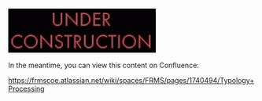 <!-- SPDX-License-Identifier: Apache-2.0 -->

![under construction](/images/construction.gif)

In the meantime, you can view this content on Confluence:

<https://frmscoe.atlassian.net/wiki/spaces/FRMS/pages/1740494/Typology+Processing>